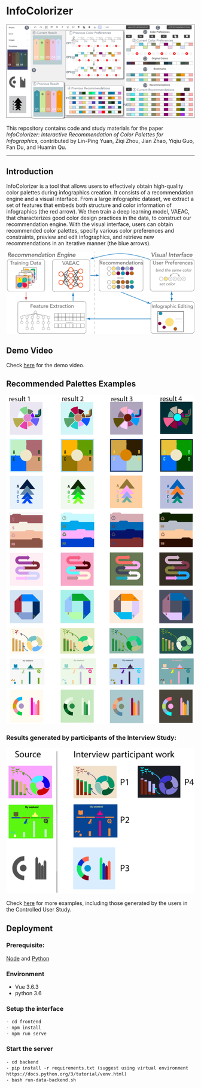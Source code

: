 # InfoColorizer

![](assets/teaser.png)

This repository contains code and study materials for the paper _InfoColorizer: Interactive Recommendation of Color Palettes for Infographics,_ contributed by Lin-Ping Yuan, Ziqi Zhou, Jian Zhao, Yiqiu Guo, Fan Du, and Huamin Qu.

----
## Introduction
InfoColorizer is a tool that allows users to effectively obtain high-quality color palettes during infographics creation. 
It consists of a recommendation engine and a visual interface.
From a large infographic dataset, we extract a set of features that embeds both structure and color information of infographics (the red arrow). 
We then train a deep learning model, VAEAC, that characterizes good color design practices in the data, to construct our recommendation engine. 
With the visual interface, users can obtain recommended color palettes, specify various color preferences and constraints, preview and edit infographics, 
and retrieve new recommendations in an iterative manner (the blue arrows). 

![The workflow of InfoColorizer.](assets/system_architect.png)

## Demo Video
Check [here](https://youtu.be/FZvLt0AAIAI) for the demo video.

## Recommended Palettes Examples 

![Recommended Palettes Examples](assets/more_cases.png)

### Results generated by participants of the Interview Study:
![Work of Interview Study](assets/experts_work.png)

Check [here](https://bit.ly/38zinpV) for more examples, including those generated by the users in the Controlled User Study. 

## Deployment
### Prerequisite:
[Node](https://nodejs.org/) and [Python](https://www.python.org/)
### Environment
- Vue 3.6.3
- python 3.6
### Setup the interface 

```
- cd frontend
- npm install
- npm run serve
```

### Start the server 
```
- cd backend
- pip install -r requirements.txt (suggest using virtual environment https://docs.python.org/3/tutorial/venv.html)
- bash run-data-backend.sh
```

